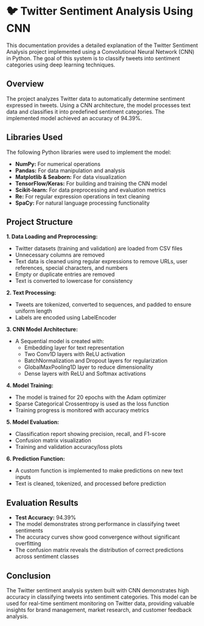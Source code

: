 # 🐦 Twitter Sentiment Analysis Using CNN

This documentation provides a detailed explanation of the Twitter Sentiment Analysis project implemented using a Convolutional Neural Network (CNN) in Python. The goal of this system is to classify tweets into sentiment categories using deep learning techniques.

## Overview

The project analyzes Twitter data to automatically determine sentiment expressed in tweets. Using a CNN architecture, the model processes text data and classifies it into predefined sentiment categories. The implemented model achieved an accuracy of 94.39%.

## Libraries Used

The following Python libraries were used to implement the model:
- **NumPy:** For numerical operations
- **Pandas:** For data manipulation and analysis
- **Matplotlib & Seaborn:** For data visualization
- **TensorFlow/Keras:** For building and training the CNN model
- **Scikit-learn:** For data preprocessing and evaluation metrics
- **Re:** For regular expression operations in text cleaning
- **SpaCy:** For natural language processing functionality

## Project Structure

**1. Data Loading and Preprocessing:**
- Twitter datasets (training and validation) are loaded from CSV files
- Unnecessary columns are removed
- Text data is cleaned using regular expressions to remove URLs, user references, special characters, and numbers
- Empty or duplicate entries are removed
- Text is converted to lowercase for consistency

**2. Text Processing:**
- Tweets are tokenized, converted to sequences, and padded to ensure uniform length
- Labels are encoded using LabelEncoder

**3. CNN Model Architecture:**
- A Sequential model is created with:
  - Embedding layer for text representation
  - Two Conv1D layers with ReLU activation
  - BatchNormalization and Dropout layers for regularization
  - GlobalMaxPooling1D layer to reduce dimensionality
  - Dense layers with ReLU and Softmax activations

**4. Model Training:**
- The model is trained for 20 epochs with the Adam optimizer
- Sparse Categorical Crossentropy is used as the loss function
- Training progress is monitored with accuracy metrics

**5. Model Evaluation:**
- Classification report showing precision, recall, and F1-score
- Confusion matrix visualization
- Training and validation accuracy/loss plots

**6. Prediction Function:**
- A custom function is implemented to make predictions on new text inputs
- Text is cleaned, tokenized, and processed before prediction

## Evaluation Results

- **Test Accuracy:** 94.39%
- The model demonstrates strong performance in classifying tweet sentiments
- The accuracy curves show good convergence without significant overfitting
- The confusion matrix reveals the distribution of correct predictions across sentiment classes

## Conclusion

The Twitter sentiment analysis system built with CNN demonstrates high accuracy in classifying tweets into sentiment categories. This model can be used for real-time sentiment monitoring on Twitter data, providing valuable insights for brand management, market research, and customer feedback analysis.

